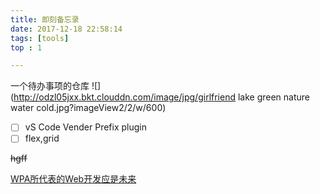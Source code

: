 ```yaml
---
title: 即刻备忘录
date: 2017-12-18 22:58:14
tags: [tools]
top : 1

---
```


一个待办事项的仓库
![](http://odzl05jxx.bkt.clouddn.com/image/jpg/girlfriend lake green nature water cold.jpg?imageView2/2/w/600)
<!--more-->


- [ ] vS Code Vender Prefix plugin
- [ ] flex,grid

<del>hgff</del>


[WPA所代表的Web开发应是未来](https://huangxuan.me/2017/02/09/nextgen-web-pwa/)
